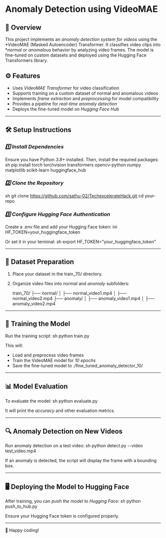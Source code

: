 # Anomaly Detection using VideoMAE

## 📌 Overview
This project implements an *anomaly detection system for videos* using the *VideoMAE (Masked Autoencoder) Transformer. It classifies video clips into **normal* or *anomalous* behavior by analyzing video frames. The model is fine-tuned on custom datasets and deployed using the Hugging Face Transformers library.

## ⚙ Features
- Uses *VideoMAE Transformer* for video classification
- Supports training on a custom dataset of normal and anomalous videos
- Implements *frame extraction* and *preprocessing* for model compatibility
- Provides a pipeline for *real-time anomaly detection*
- Deploys the fine-tuned model on *Hugging Face Hub*

---

## 🛠 Setup Instructions
### *1️⃣ Install Dependencies*
Ensure you have Python *3.8+* installed. Then, install the required packages:
sh
pip install torch torchvision transformers opencv-python numpy matplotlib scikit-learn huggingface_hub


### *2️⃣ Clone the Repository*
sh
git clone https://github.com/sathu-02/TechexcelerateHack.git
cd your-repo


### *3️⃣ Configure Hugging Face Authentication*
Create a .env file and add your Hugging Face token:
ini
HF_TOKEN=your_huggingface_token

Or set it in your terminal:
sh
export HF_TOKEN="your_huggingface_token"


---

## 📂 Dataset Preparation
1. Place your dataset in the train_70/ directory.
2. Organize video files into *normal* and *anomaly* subfolders:
   
   train_70/
   ├── normal/
   │   ├── normal_video1.mp4
   │   ├── normal_video2.mp4
   ├── anomaly/
   │   ├── anomaly_video1.mp4
   │   ├── anomaly_video2.mp4
   

---

## 🚀 Training the Model
Run the training script:
sh
python train.py

This will:
- Load and preprocess video frames
- Train the VideoMAE model for *10 epochs*
- Save the fine-tuned model to ./fine_tuned_anomaly_detector_10/

---

## 📊 Model Evaluation
To evaluate the model:
sh
python evaluate.py

It will print the *accuracy* and other evaluation metrics.

---

## 🔍 Anomaly Detection on New Videos
Run anomaly detection on a test video:
sh
python detect.py --video test_video.mp4

If an anomaly is detected, the script will display the frame with a bounding box.

---

## 🖥 Deploying the Model to Hugging Face
After training, you can *push the model to Hugging Face*:
sh
python push_to_hub.py

Ensure your Hugging Face token is configured properly.

---

🚀 Happy coding!